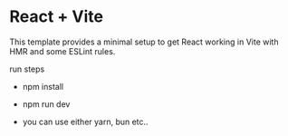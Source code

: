 # React + Vite

This template provides a minimal setup to get React working in Vite with HMR and some ESLint rules.

run steps

- npm install
- npm run dev

- you can use either yarn, bun etc..
